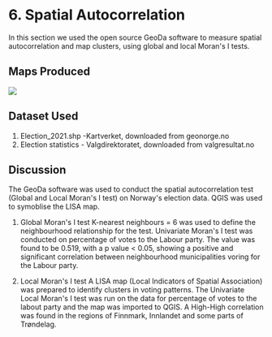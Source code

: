 # 6. Spatial Autocorrelation
In this section we used the open source GeoDa software to measure spatial autocorrelation and map clusters, using global and local Moran's I tests.

## Maps Produced

![](https://github.com/rahulse10/Introduction_to_GIS/blob/main/7.%20Spatial%20Autocorrelation/LISA%20MAP.jpg)

## Dataset Used 

1. Election_2021.shp -Kartverket, downloaded from geonorge.no
2. Election statistics - Valgdirektoratet, downloaded from valgresultat.no

## Discussion
The GeoDa software was used to conduct the spatial autocorrelation test (Global and Local Moran's I test) on Norway's election data. QGIS was used to symoblise the LISA map.
 
1. Global Moran's I test 
K-nearest neighbours = 6 was used to define the neighbourhood relationship for the test.
Univariate Moran's I test was conducted on percentage of votes to the Labour party. 
The value was found to be 0.519, with a p value < 0.05, showing a positive and significant correlation between neighbourhood municipalities voring for the Labour party. 

2. Local Moran's I test
A LISA map (Local Indicators of Spatial Association) was prepared to identify clusters in voting patterns. 
The Univariate Local Moran's I test was run on the data for percentage of votes to the labout party and the map was imported to QGIS.
A High-High correlation was found in the regions of Finnmark, Innlandet and some parts of Trøndelag.
